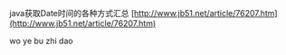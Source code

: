 java获取Date时间的各种方式汇总    [http://www.jb51.net/article/76207.htm](http://www.jb51.net/article/76207.htm)



wo ye bu zhi dao

